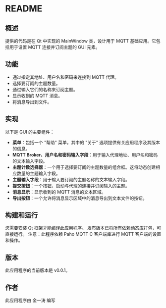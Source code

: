 # README

## 概述

提供的代码是在 Qt 中实现的 MainWindow 类，设计用于 MQTT 基础应用。它包括用于设置 MQTT 连接并订阅主题的 GUI 元素。

## 功能

- 通过指定其地址、用户名和密码来连接到 MQTT 代理。
- 选择要订阅的主题数量。
- 通过输入它们的名称来订阅主题。
- 显示收到的 MQTT 消息。
- 将消息导出到文件。

## 实现

以下是 GUI 的主要组件：

- **菜单**：包括一个 "帮助" 菜单，其中的 "关于" 选项提供有关应用程序及其版本的信息。
- **MQTT Broker、用户名和密码输入字段**：用于输入代理地址、用户名和密码的文本输入字段。
- **主题计数选择器**：一个用于选择要订阅的主题数量的组合框。这将动态创建相应数量的主题输入字段。
- **主题输入字段**：用于输入要订阅的主题名称的文本输入字段。
- **提交按钮**：一个按钮，启动与代理的连接并订阅输入的主题。
- **消息显示**：显示收到的 MQTT 消息的文本区域。
- **导出按钮**：一个允许将消息显示区域中的消息导出到文本文件的按钮。

## 构建和运行

您需要安装 Qt 框架才能编译此应用程序。
发布版本已将所有依赖动态库打包，可直接运行。
注意：此程序依赖 Paho MQTT C 客户端库进行 MQTT 客户端的设置和操作。


## 版本

此应用程序的当前版本是 v0.0.1。

## 作者

此应用程序由 金一涛 编写
